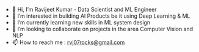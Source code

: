 - 👋 Hi, I’m Ravijeet Kumar  - Data Scientist and ML Engineer 
- 👀 I’m interested in building AI Products be it using Deep Learning & ML 
- 🌱 I’m currently learning new skills in ML system design
- 💞️ I’m looking to collaborate on projects in the area Computer Vision and NLP
- 📫 How to reach me : rvj07rocks@gmail.com

<!---
rvj07ai/rvj07ai is a ✨ special ✨ repository because its `README.md` (this file) appears on your GitHub profile.
You can click the Preview link to take a look at your changes.
--->
